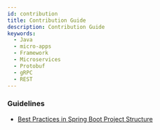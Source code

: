 ```yaml
---
id: contribution
title: Contribution Guide
description: Contribution Guide
keywords:
  - Java
  - micro-apps
  - Framework
  - Microservices
  - Protobuf
  - gRPC
  - REST
---
```


### Guidelines 
- [Best Practices in Spring Boot Project Structure](https://www.codewithnk.com/post/best-practices-in-spring-boot-project-structure)
